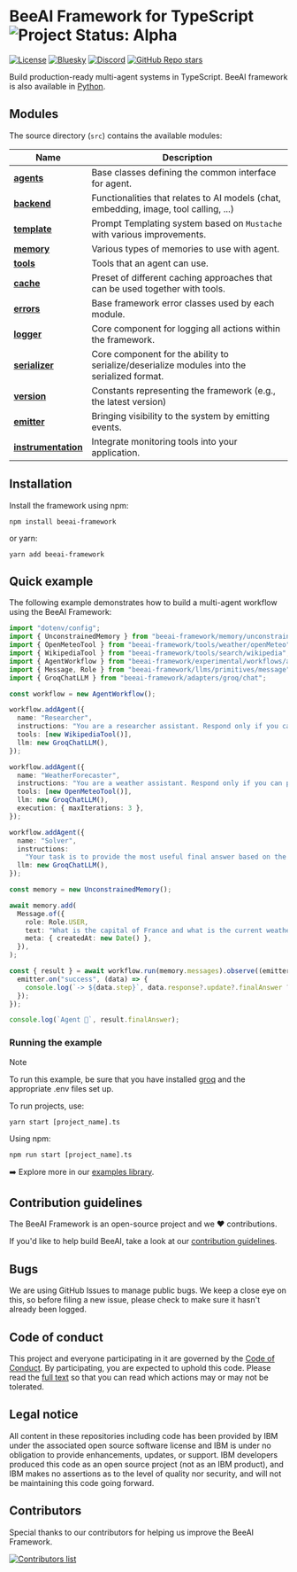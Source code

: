 
# BeeAI Framework for TypeScript <img align="cener" alt="Project Status: Alpha" src="https://img.shields.io/badge/Status-Beta-blue">

[![License](https://img.shields.io/badge/License-Apache%202.0-EA7826?style=flat)](https://github.com/i-am-bee/beeai-framework?tab=Apache-2.0-1-ov-file#readme)
[![Bluesky](https://img.shields.io/badge/Bluesky-0285FF?style=flat&logo=bluesky&logoColor=white)](https://bsky.app/profile/beeaiagents.bsky.social)
[![Discord](https://img.shields.io/discord/1309202615556378705?style=social&logo=discord&logoColor=black&label=Discord&labelColor=7289da&color=black)](https://discord.com/invite/NradeA6ZNF)
[![GitHub Repo stars](https://img.shields.io/github/stars/I-am-bee/beeai-framework)](https://github.com/i-am-bee/beeai-framework)


Build production-ready multi-agent systems in TypeScript. BeeAI framework is also available in [Python](https://github.com/i-am-bee/beeai-framework/tree/main/python).


## Modules

The source directory (`src`) contains the available modules:

| Name                                                       | Description                                                                                 |
| ---------------------------------------------------------- | ------------------------------------------------------------------------------------------- |
| [**agents**](/typescript/docs/agents.md)                   | Base classes defining the common interface for agent.                                       |
| [**backend**](/typescript/docs/backend.md)                 | Functionalities that relates to AI models (chat, embedding, image, tool calling, ...)       |
| [**template**](/typescript/docs/templates.md)              | Prompt Templating system based on `Mustache` with various improvements.                     |
| [**memory**](/typescript/docs/memory.md)                   | Various types of memories to use with agent.                                                |
| [**tools**](/typescript/docs/tools.md)                     | Tools that an agent can use.                                                                |
| [**cache**](/typescript/docs/cache.md)                     | Preset of different caching approaches that can be used together with tools.                |
| [**errors**](/typescript/docs/errors.md)                   | Base framework error classes used by each module.                                           |
| [**logger**](/typescript/docs/logger.md)                   | Core component for logging all actions within the framework.                                |
| [**serializer**](/typescript/docs/serialization.md)        | Core component for the ability to serialize/deserialize modules into the serialized format. |
| [**version**](/typescript/docs/version.md)                 | Constants representing the framework (e.g., the latest version)                             |
| [**emitter**](/typescript/docs/emitter.md)                 | Bringing visibility to the system by emitting events.                                       |
| [**instrumentation**](/typescript/docs/instrumentation.md) | Integrate monitoring tools into your application.                                           |

## Installation

Install the framework using npm:

```shell
npm install beeai-framework
```

or yarn:

```shell
yarn add beeai-framework
```

## Quick example

The following example demonstrates how to build a multi-agent workflow using the BeeAI Framework:

```ts
import "dotenv/config";
import { UnconstrainedMemory } from "beeai-framework/memory/unconstrainedMemory";
import { OpenMeteoTool } from "beeai-framework/tools/weather/openMeteo";
import { WikipediaTool } from "beeai-framework/tools/search/wikipedia";
import { AgentWorkflow } from "beeai-framework/experimental/workflows/agent";
import { Message, Role } from "beeai-framework/llms/primitives/message";
import { GroqChatLLM } from "beeai-framework/adapters/groq/chat";

const workflow = new AgentWorkflow();

workflow.addAgent({
  name: "Researcher",
  instructions: "You are a researcher assistant. Respond only if you can provide a useful answer.",
  tools: [new WikipediaTool()],
  llm: new GroqChatLLM(),
});

workflow.addAgent({
  name: "WeatherForecaster",
  instructions: "You are a weather assistant. Respond only if you can provide a useful answer.",
  tools: [new OpenMeteoTool()],
  llm: new GroqChatLLM(),
  execution: { maxIterations: 3 },
});

workflow.addAgent({
  name: "Solver",
  instructions:
    "Your task is to provide the most useful final answer based on the assistants' responses which all are relevant. Ignore those where assistant do not know.",
  llm: new GroqChatLLM(),
});

const memory = new UnconstrainedMemory();

await memory.add(
  Message.of({
    role: Role.USER,
    text: "What is the capital of France and what is the current weather there?",
    meta: { createdAt: new Date() },
  }),
);

const { result } = await workflow.run(memory.messages).observe((emitter) => {
  emitter.on("success", (data) => {
    console.log(`-> ${data.step}`, data.response?.update?.finalAnswer ?? "-");
  });
});

console.log(`Agent 🤖`, result.finalAnswer);
```

### Running the example

> [!Note]
>
> To run this example, be sure that you have installed [groq](/typescript/docs/backend.md) and the appropriate .env files set up.

To run projects, use:

```shell
yarn start [project_name].ts
```

Using npm:

```shell
npm run start [project_name].ts
```

➡️ Explore more in our [examples library](/typescript/examples).

## Contribution guidelines

The BeeAI Framework is an open-source project and we ❤️ contributions.<br>

If you'd like to help build BeeAI, take a look at our [contribution guidelines](/typescript/docs/CONTRIBUTING.md).

## Bugs

We are using GitHub Issues to manage public bugs. We keep a close eye on this, so before filing a new issue, please check to make sure it hasn't already been logged.

## Code of conduct

This project and everyone participating in it are governed by the [Code of Conduct](./CODE_OF_CONDUCT.md). By participating, you are expected to uphold this code. Please read the [full text](./CODE_OF_CONDUCT.md) so that you can read which actions may or may not be tolerated.

## Legal notice

All content in these repositories including code has been provided by IBM under the associated open source software license and IBM is under no obligation to provide enhancements, updates, or support. IBM developers produced this code as an open source project (not as an IBM product), and IBM makes no assertions as to the level of quality nor security, and will not be maintaining this code going forward.

## Contributors

Special thanks to our contributors for helping us improve the BeeAI Framework.

<a href="https://github.com/i-am-bee/beeai-framework/graphs/contributors">
  <img alt="Contributors list" src="https://contrib.rocks/image?repo=i-am-bee/beeai-framework" />
</a>
